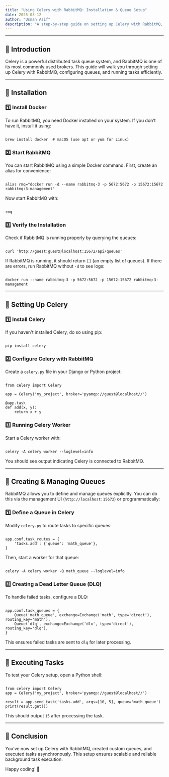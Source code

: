 ```yaml
---
title: "Using Celery with RabbitMQ: Installation & Queue Setup"
date: 2025-03-12
author: "Usman Asif"
description: "A step-by-step guide on setting up Celery with RabbitMQ, including installation, queue creation, and task execution."
---
```


----------

## 🚀 Introduction

Celery is a powerful distributed task queue system, and RabbitMQ is one of its most commonly used brokers. This guide will walk you through setting up Celery with RabbitMQ, configuring queues, and running tasks efficiently.

----------


## 📌 Installation

### 1️⃣ Install Docker

To run RabbitMQ, you need Docker installed on your system. If you don’t have it, install it using:

<pre><code>
brew install docker  # macOS (use apt or yum for Linux)
</code></pre>

### 2️⃣ Start RabbitMQ

You can start RabbitMQ using a simple Docker command. First, create an alias for convenience:

<pre><code>
alias rmq="docker run -d --name rabbitmq-3 -p 5672:5672 -p 15672:15672 rabbitmq:3-management"
</code></pre>

Now start RabbitMQ with:

<pre><code>
rmq
</code></pre>

### 3️⃣ Verify the Installation

Check if RabbitMQ is running properly by querying the queues:

<pre><code>
curl 'http://guest:guest@localhost:15672/api/queues'
</code></pre>

If RabbitMQ is running, it should return `[]` (an empty list of queues). If there are errors, run RabbitMQ without `-d` to see logs:

<pre><code>
docker run --name rabbitmq-3 -p 5672:5672 -p 15672:15672 rabbitmq:3-management
</code></pre>

----------

## 📌 Setting Up Celery

### 1️⃣ Install Celery

If you haven't installed Celery, do so using pip:

<pre><code>
pip install celery
</code></pre>

### 2️⃣ Configure Celery with RabbitMQ

Create a `celery.py` file in your Django or Python project:

<pre><code>
from celery import Celery

app = Celery('my_project', broker='pyamqp://guest@localhost//')

@app.task
def add(x, y):
    return x + y
</code></pre>

### 3️⃣ Running Celery Worker

Start a Celery worker with:

<pre><code>
celery -A celery worker --loglevel=info
</code></pre>

You should see output indicating Celery is connected to RabbitMQ.

----------

## 📌 Creating & Managing Queues

RabbitMQ allows you to define and manage queues explicitly. You can do this via the management UI (`http://localhost:15672`) or programmatically:

### 1️⃣ Define a Queue in Celery

Modify `celery.py` to route tasks to specific queues:

<pre><code>
app.conf.task_routes = {
    'tasks.add': {'queue': 'math_queue'},
}
</code></pre>

Then, start a worker for that queue:

<pre><code>
celery -A celery worker -Q math_queue --loglevel=info
</code></pre>

### 2️⃣ Creating a Dead Letter Queue (DLQ)

To handle failed tasks, configure a DLQ:

<pre><code>
app.conf.task_queues = {
    Queue('math_queue', exchange=Exchange('math', type='direct'), routing_key='math'),
    Queue('dlq', exchange=Exchange('dlx', type='direct'), routing_key='dlq'),
}
</code></pre>

This ensures failed tasks are sent to `dlq` for later processing.

----------

## 📌 Executing Tasks

To test your Celery setup, open a Python shell:

<pre><code>
from celery import Celery
app = Celery('my_project', broker='pyamqp://guest@localhost//')

result = app.send_task('tasks.add', args=[10, 5], queue='math_queue')
print(result.get())
</code></pre>

This should output `15` after processing the task.

----------

## 🎯 Conclusion

You’ve now set up Celery with RabbitMQ, created custom queues, and executed tasks asynchronously. This setup ensures scalable and reliable background task execution.

Happy coding! 🚀